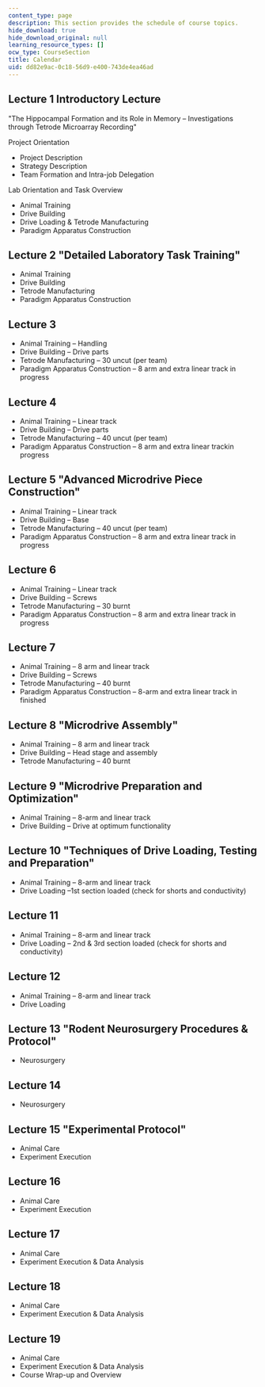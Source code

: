 ```yaml
---
content_type: page
description: This section provides the schedule of course topics.
hide_download: true
hide_download_original: null
learning_resource_types: []
ocw_type: CourseSection
title: Calendar
uid: dd82e9ac-0c18-56d9-e400-743de4ea46ad
---
```


Lecture 1 Introductory Lecture
------------------------------

"The Hippocampal Formation and its Role in Memory – Investigations through Tetrode Microarray Recording"

Project Orientation

*   Project Description
*   Strategy Description
*   Team Formation and Intra-job Delegation

Lab Orientation and Task Overview

*   Animal Training
*   Drive Building
*   Drive Loading & Tetrode Manufacturing
*   Paradigm Apparatus Construction

Lecture 2 "Detailed Laboratory Task Training"
---------------------------------------------

*   Animal Training
*   Drive Building
*   Tetrode Manufacturing
*   Paradigm Apparatus Construction

Lecture 3
---------

*   Animal Training – Handling
*   Drive Building – Drive parts
*   Tetrode Manufacturing – 30 uncut (per team)
*   Paradigm Apparatus Construction – 8 arm and extra linear track in progress

Lecture 4
---------

*   Animal Training – Linear track
*   Drive Building – Drive parts
*   Tetrode Manufacturing – 40 uncut (per team)
*   Paradigm Apparatus Construction – 8 arm and extra linear trackin progress

Lecture 5 "Advanced Microdrive Piece Construction"
--------------------------------------------------

*   Animal Training – Linear track
*   Drive Building – Base
*   Tetrode Manufacturing – 40 uncut (per team)
*   Paradigm Apparatus Construction – 8 arm and extra linear track in progress

Lecture 6
---------

*   Animal Training – Linear track
*   Drive Building – Screws
*   Tetrode Manufacturing – 30 burnt
*   Paradigm Apparatus Construction – 8 arm and extra linear track in progress

Lecture 7
---------

*   Animal Training – 8 arm and linear track
*   Drive Building – Screws
*   Tetrode Manufacturing – 40 burnt
*   Paradigm Apparatus Construction – 8-arm and extra linear track in finished

Lecture 8 "Microdrive Assembly"
-------------------------------

*   Animal Training – 8 arm and linear track
*   Drive Building – Head stage and assembly
*   Tetrode Manufacturing – 40 burnt

Lecture 9 "Microdrive Preparation and Optimization"
---------------------------------------------------

*   Animal Training – 8-arm and linear track
*   Drive Building – Drive at optimum functionality

Lecture 10 "Techniques of Drive Loading, Testing and Preparation"
-----------------------------------------------------------------

*   Animal Training – 8-arm and linear track
*   Drive Loading –1st section loaded (check for shorts and conductivity)

Lecture 11
----------

*   Animal Training – 8-arm and linear track
*   Drive Loading – 2nd & 3rd section loaded (check for shorts and conductivity)

Lecture 12
----------

*   Animal Training – 8-arm and linear track
*   Drive Loading

Lecture 13 "Rodent Neurosurgery Procedures & Protocol"
------------------------------------------------------

*   Neurosurgery

Lecture 14
----------

*   Neurosurgery

Lecture 15 "Experimental Protocol"
----------------------------------

*   Animal Care
*   Experiment Execution

Lecture 16
----------

*   Animal Care
*   Experiment Execution

Lecture 17
----------

*   Animal Care
*   Experiment Execution & Data Analysis

Lecture 18
----------

*   Animal Care
*   Experiment Execution & Data Analysis

Lecture 19
----------

*   Animal Care
*   Experiment Execution & Data Analysis
*   Course Wrap-up and Overview